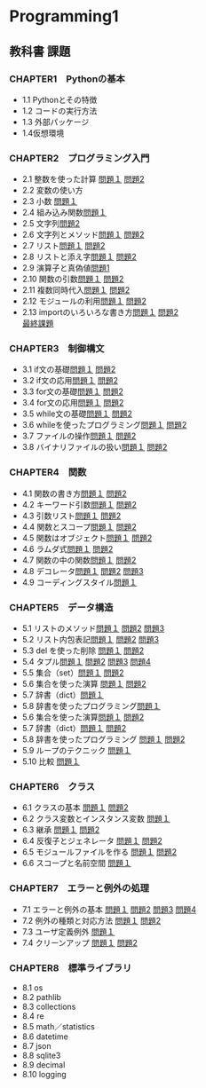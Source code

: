 # Programming1
## 教科書 課題
###  CHAPTER1　Pythonの基本
* 1.1 Pythonとその特徴  
* 1.2 コードの実行方法  
* 1.3 外部パッケージ  
* 1.4仮想環境  
### CHAPTER2　プログラミング入門
* 2.1 整数を使った計算 [問題１](./CHAPTER02/Q2_1_1.py) [問題2](./CHAPTER02/Q2_1_1.py)  
* 2.2 変数の使い方  
* 2.3 小数 [問題１](./CHAPTER02/Q2_3_1.py)
* 2.4 組み込み関数[問題１](./CHAPTER02/Q2_4_1.py)
* 2.5 文字列[問題2](./CHAPTER02/Q2_5_2.py)
* 2.6 文字列とメソッド[問題１](./CHAPTER02/Q2_6_1.py) [問題2](./CHAPTER02/Q2_6_2.py)
* 2.7 リスト[問題１](./CHAPTER02/Q2_7_1.py) [問題2](./CHAPTER02/Q2_7_2.py)
* 2.8 リストと添え字[問題１](./CHAPTER02/Q2_8_1.py) [問題2](./CHAPTER02/Q2_8_2.py)  
* 2.9 演算子と真偽値[問題1](./CHAPTER02/Q2_9_1.py)  
* 2.10 関数の引数[問題１](./CHAPTER02/Q2_10_1.py) [問題2](./CHAPTER02/Q2_10_2.py)
* 2.11 複数同時代入[問題１](./CHAPTER02/Q2_11_1.py) [問題2](./CHAPTER02/Q2_11_2.py)
* 2.12 モジュールの利用[問題１](./CHAPTER02/Q2_12_1.py) [問題2](./CHAPTER02/Q2_12_2.py)
* 2.13 importのいろいろな書き方[問題１](./CHAPTER02/Q2_13_1.py) [問題2](./CHAPTER02/Q2_13_2.py)  
[最終課題](./CHAPTER02/Q2_final.py)  
### CHAPTER3　制御構文
* 3.1 if文の基礎[問題１](./CHAPTER03/Q3_1_1.py) [問題2](./CHAPTER03/Q3_1_2.py)  
* 3.2 if文の応用[問題１](./CHAPTER03/Q3_2_1.py) [問題2](./CHAPTER03/Q3_2_2.py)  
* 3.3 for文の基礎[問題１](./CHAPTER03/Q3_3_1.py) [問題2](./CHAPTER03/Q3_3_2.py)  
* 3.4 for文の応用[問題１](./CHAPTER03/Q3_4_1.py) [問題2](./CHAPTER03/Q3_4_2.py)  
* 3.5 while文の基礎[問題１](./CHAPTER03/Q3_5_1.py) [問題2](./CHAPTER03/Q3_5_2.py)  
* 3.6 whileを使ったプログラミング[問題１](./CHAPTER03/Q3_6_1.py) [問題2](./CHAPTER03/Q3_6_2.py)  
* 3.7 ファイルの操作[問題１](./CHAPTER03/Q3_7_1.py) [問題2](./CHAPTER03/Q3_7_2.py)
* 3.8 バイナリファイルの扱い[問題１](./CHAPTER03/Q3_8_1.py) [問題2](./CHAPTER03/Q3_8_2.py)
### CHAPTER4　関数
* 4.1 関数の書き方[問題１](./CHAPTER04/Q4_1_1.py) [問題2](./CHAPTER04/Q4_1_2.py)  
* 4.2 キーワード引数[問題１](./CHAPTER04/Q4_2_1.py) [問題2](./CHAPTER04/Q4_2_2.py)
* 4.3 引数リスト[問題１](./CHAPTER04/Q4_3_1.py) [問題2](./CHAPTER04/Q4_3_2.py)
* 4.4 関数とスコープ[問題１](./CHAPTER04/Q4_4_1.py) [問題2](./CHAPTER04/Q4_4_2.py)
* 4.5 関数はオブジェクト[問題１](./CHAPTER04/Q4_5_1.py) [問題2](./CHAPTER04/Q4_5_2.py)
* 4.6 ラムダ式[問題１](./CHAPTER04/Q4_6_1.py) [問題2](./CHAPTER04/Q4_6_2.py)
* 4.7 関数の中の関数[問題１](./CHAPTER04/Q4_7_1.py)  [問題2](./CHAPTER04/20230727_9*9.py)
* 4.8 デコレータ[問題１](./CHAPTER04/Q4_8_1.py) [問題2](./CHAPTER04/8GatuKarennder) [問題3](./CHAPTER04/8.2GatuKarennder)
* 4.9 コーディングスタイル[問題１](./CHAPTER04/Q4_9_1.py)  
### CHAPTER5　データ構造
* 5.1 リストのメソッド[問題１](./CHAPTER05/Q5_1_1.py) [問題2](./CHAPTER05/Q5_1_2.py) [問題3](./CHAPTER05/Q5_1_3.py)
* 5.2 リスト内包表記[問題１](./CHAPTER05/Q5_2_1.py) [問題2](./CHAPTER05/Q5_2_2.py) [問題3](./CHAPTER05/Q5_2_3.py)
* 5.3 del を使った削除  [問題１](./CHAPTER05/Q5_3_1.py) [問題2](./CHAPTER05/Q5_3_2.py)  
* 5.4 タプル[問題１](./CHAPTER05/Q5_4_1.py) [問題2](./CHAPTER05/Q5_4_2.py) [問題3](./CHAPTER05/Q5_4_3.py) [問題4](./CHAPTER05/Q5_4_4.py)
* 5.5 集合（set）[問題１](./CHAPTER05/Q5_5_1.py) [問題2](./CHAPTER05/Q5_5_2.py)
* 5.6 集合を使った演算 [問題１](./CHAPTER05/Q5_6_1.py) [問題2](./CHAPTER05/Q5_6_2.py)
* 5.7 辞書（dict）[問題１](./CHAPTER05/Q5_9_1.py) 
* 5.8 辞書を使ったプログラミング[問題１](./CHAPTER05/Q5_10_1.py) 
* 5.6 集合を使った演算[問題１](./CHAPTER05/Q5_6_1.py) [問題2](./CHAPTER05/Q5_6_2.py)
* 5.7 辞書（dict）[問題１](./CHAPTER05/Q5_7_1.py) [問題2](./CHAPTER05/Q5_7_2.py)
* 5.8 辞書を使ったプログラミング [問題１](./CHAPTER05/Q5_8_1.py) [問題2](./CHAPTER05/Q5_8_2.py)
* 5.9 ループのテクニック [問題１](./CHAPTER05/Q5_9_1.py)
* 5.10 比較 [問題１](./CHAPTER05/Q5_10_1.py)
### CHAPTER6　クラス
* 6.1 クラスの基本 [問題１](./CHAPTER06/Q6_1_1.py) [問題2](./CHAPTER06/Q6_1_2.py)
* 6.2 クラス変数とインスタンス変数 [問題１](./CHAPTER06/Q6_2_1.py)
* 6.3 継承 [問題１](./CHAPTER06/Q6_3_1.py) [問題2](./CHAPTER06/Q6_3_2.py)
* 6.4 反復子とジェネレータ [問題１](./CHAPTER06/Q6_4_1.py) [問題2](./CHAPTER06/Q6_4_2.py)
* 6.5 モジュールファイルを作る [問題１](./CHAPTER06/Q6_5_1.py) [問題2](./CHAPTER06/Q6_5_2.py)
* 6.6 スコープと名前空間 [問題１](./CHAPTER06/Q6_6_1.py)  
### CHAPTER7　エラーと例外の処理
* 7.1 エラーと例外の基本 [問題１](./CHAPTER07/Q7_1_1.py) [問題2](./CHAPTER07/Q7_1_2.py) [問題3](./CHAPTER07/Q7_1_3.py) [問題4](./CHAPTER07/Q7_1_4.py)
* 7.2 例外の種類と対応方法 [問題１](./CHAPTER07/Q7_2_1.py) [問題2](./CHAPTER07/Q7_2_2.py)
* 7.3 ユーザ定義例外 [問題１](./CHAPTER07/Q7_3_1.py)  
* 7.4 クリーンアップ [問題１](./CHAPTER07/Q7_4_1.py) [問題2](./CHAPTER07/Q7_4_2.py)  
### CHAPTER8　標準ライブラリ
* 8.1 os<br>
* 8.2 pathlib<br>
* 8.3 collections<br>
* 8.4 re<br>
* 8.5 math／statistics<br>
* 8.6 datetime<br>
* 8.7 json<br>
* 8.8 sqlite3<br>
* 8.9 decimal<br>
* 8.10 logging<br>
